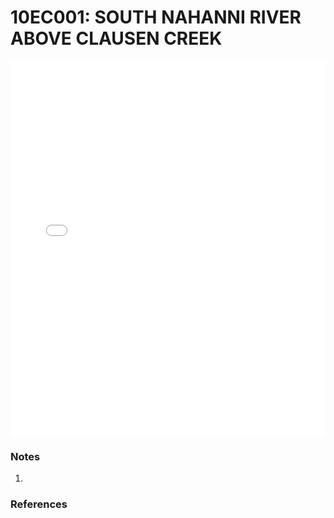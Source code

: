 # 10EC001: SOUTH NAHANNI RIVER ABOVE CLAUSEN CREEK

<iframe src="/_static/stations/10EC001_fdc.html" width="100%" height="600" frameborder="0"></iframe>

### Notes
1. 

### References

